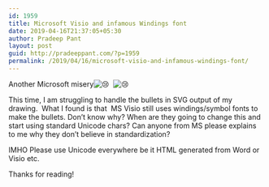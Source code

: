 ```yaml
---
id: 1959
title: Microsoft Visio and infamous Windings font
date: 2019-04-16T21:37:05+05:30
author: Pradeep Pant
layout: post
guid: http://pradeeppant.com/?p=1959
permalink: /2019/04/16/microsoft-visio-and-infamous-windings-font/
---
```

Another Microsoft misery<img class="emoji" draggable="false" src="https://s.w.org/images/core/emoji/11.2.0/svg/1f622.svg" alt="😢" />  <img class="emoji" draggable="false" src="https://s.w.org/images/core/emoji/11.2.0/svg/1f622.svg" alt="😢" />

This time, I am struggling to handle the bullets in SVG output of my drawing.  What I found is that  MS Visio still uses windings/symbol fonts to make the bullets. Don&#8217;t know why? When are they going to change this and start using standard Unicode chars? Can anyone from MS please explains to me why they don&#8217;t believe in standardization?

IMHO Please use Unicode everywhere be it HTML generated from Word or Visio etc. 

Thanks for reading!